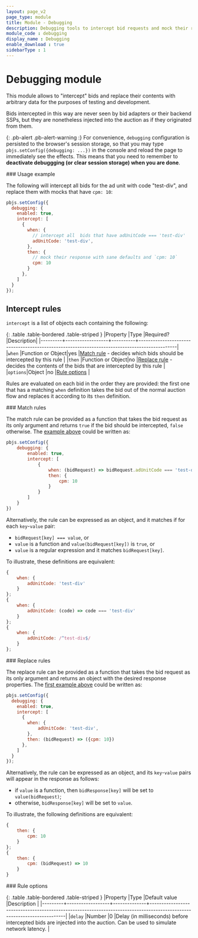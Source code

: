 ```yaml
---
layout: page_v2
page_type: module
title: Module - Debugging
description: Debugging tools to intercept bid requests and mock their response
module_code : debugging
display_name : Debugging
enable_download : true
sidebarType : 1
---
```


# Debugging module

This module allows to "intercept" bids and replace their contents with arbitrary data for the purposes of testing and development.

Bids intercepted in this way are never seen by bid adapters or their backend SSPs, but they are nonetheless injected into the auction as if they originated from them.     

{: .pb-alert .pb-alert-warning :}
For convenience, `debugging` configuration is persisted to the browser's session storage, so that you may type `pbjs.setConfig({debugging: ...})` in the console and reload the page to immediately see the effects. This means that you need to remember to **deactivate debuggging (or clear session storage) when you are done**.

<a name="example" />
### Usage example

The following will intercept all bids for the ad unit with code "test-div", and replace them with mocks that have `cpm: 10`: 

```javascript
pbjs.setConfig({
  debugging: {
    enabled: true,
    intercept: [
      {
        when: {
          // intercept all  bids that have adUnitCode === 'test-div'
          adUnitCode: 'test-div',
        },
        then: {
          // mock their response with sane defaults and `cpm: 10`
          cpm: 10
        }
      },
    ]
  }
});
```

## Intercept rules

`intercept` is a list of objects each containing the following:

{: .table .table-bordered .table-striped }
|Property |Type              |Required? |Description|
|---------+------------------+----------+----------------------------------------------------------------------------------------------|
|`when`   |Function or Object|yes       |[Match rule](#match) - decides which bids should be intercepted by this rule                  |
|`then`   |Function or Object|no        |[Replace rule](#replace) - decides the contents of the bids that are intercepted by this rule |
|`options`|Object            |no        |[Rule options](#options)                                                                      |

Rules are evaluated on each bid in the order they are provided: the first one that has a matching `when` definition takes the bid out of the normal auction flow and replaces it according to its `then` definition.

<a name="match" />
### Match rules

The match rule can be provided as a function that takes the bid request as its only argument and returns `true` if the bid should be intercepted, `false` otherwise. The [example above](#example) could be written as:

```javascript
pbjs.setConfig({
    debugging: {
        enabled: true,
        intercept: [
            {
                when: (bidRequest) => bidRequest.adUnitCode === 'test-div',
                then: {
                    cpm: 10
                }
            }
        ]
    }
})
```

Alternatively, the rule can be expressed as an object, and it matches if for each `key`-`value` pair:

 - `bidRequest[key] === value`, or
 - `value` is a function and `value(bidRequest[key])` is `true`, or
 - `value` is a regular expression and it matches `bidRequest[key]`.

To illustrate, these definitions are equivalent:

```javascript
{ 
    when: {
        adUnitCode: 'test-div'
    }
};
{ 
    when: {
        adUnitCode: (code) => code === 'test-div' 
    }
};
{ 
    when: {
        adUnitCode: /^test-div$/
    }
};
```

<a name="replace" />
### Replace rules

The replace rule can be provided as a function that takes the bid request as its only argument and returns an object with the desired response properties. The [first example above](#example) could be written as:

```javascript
pbjs.setConfig({
  debugging: {
    enabled: true,
    intercept: [
      {
        when: {
            adUnitCode: 'test-div',
        },
        then: (bidRequest) => ({cpm: 10})
      },
    ]
  }
});
```

Alternatively, the rule can be expressed as an object, and its `key`-`value` pairs will appear in the response as follows:

- if `value` is a function, then `bidResponse[key]` will be set to `value(bidRequest)`;
- otherwise, `bidResponse[key]` will be set to `value`.

To illustrate, the following definitions are equivalent:

```javascript
{
    then: {
        cpm: 10
    }
};
{
    then: {
        cpm: (bidRequest) => 10
    }
}
```

<a name="options" />
### Rule options

{: .table .table-bordered .table-striped }
|Property |Type              |Default value |Description                                                                                                             |
|---------+------------------+--------------+------------------------------------------------------------------------------------------------------------------------|
|`delay`  |Number            |0             |Delay (in milliseconds) before intercepted bids are injected into the auction. Can be used to simulate network latency. |
